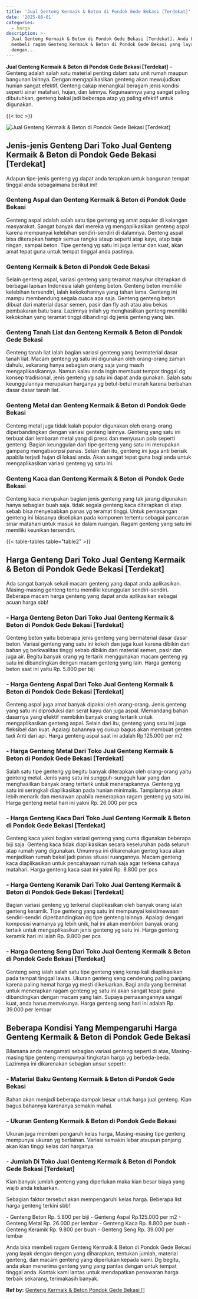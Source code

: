 ```yaml
---
title: 'Jual Genteng Kermaik & Beton di Pondok Gede Bekasi [Terdekat]'
date: '2025-08-01'
categories:
  - harga
description: >-
  Jual Genteng Kermaik & Beton di Pondok Gede Bekasi [Terdekat]. Anda bisa
  membeli ragam Genteng Kermaik & Beton di Pondok Gede Bekasi yang layak dengan
  dengan...
---
```


**Jual Genteng Kermaik & Beton di Pondok Gede Bekasi \[Terdekat\]** – Genteng adalah salah satu material penting dalam satu unit rumah maupun bangunan lainnya. Dengan mengaplikasikan genteng akan mewujudkan hunian sangat efektif. Genteng cakap menangkal beragam jenis kondisi seperti sinar matahari, hujan, dan lainnya. Kegunaannya yang sangat paling dibutuhkan, genteng bakal jadi beberapa atap yg paling efektif untuk digunakan.

{{< toc >}}

![Jual Genteng Kermaik & Beton di Pondok Gede Bekasi [Terdekat]](/images/genteng-minimalis-murah23.png)

## Jenis-jenis Genteng Dari Toko Jual Genteng Kermaik & Beton di Pondok Gede Bekasi \[Terdekat\]

Adapun tipe-jenis genteng yg dapat anda terapkan untuk bangunan tempat tinggal anda sebagaimana berikut ini!

### Genteng Aspal dan Genteng Kermaik & Beton di Pondok Gede Bekasi

Genteng aspal adalah salah satu tipe genteng yg amat populer di kalangan masyarakat. Sangat banyak dari mereka yg mengaplikasikan genteng aspal karena mempunyai kelebihan sendiri-sendiri di dalamnya. Genteng aspal bisa diterapkan hampir semua rangka ataup seperti atap kayu, atap baja ringan, sampai beton. Tipe genteng yg satu ini juga lentur dan kuat, akan amat tepat guna untuk tempat tinggal anda pastinya.

### Genteng Kermaik & Beton di Pondok Gede Bekasi

Selain genteng aspal, variasi genteng yang teramat masyhur diterapkan di berbagai lapisan Indonesia ialah genteng beton. Genteng beton memiliki kelebihan tersendiri, ialah kekokohannya yang tahan lama. Genteng ini mampu membendung segala cuaca apa saja. Genteng genteng beton dibuat dari material dasar semen, pasir dan fly ash atau abu bekas pembakaran batu bara. Lazimnya inilah yg menghasilkan genteng memiliki kekokohan yang teramat tinggi dibandingi dg jenis genteng yang lain.

### Genteng Tanah Liat dan Genteng Kermaik & Beton di Pondok Gede Bekasi

Genteng tanah liat ialah bagian variasi genteng yang bermaterial dasar tanah liat. Macam genteng yg satu ini digunakan oleh orang-orang zaman dahulu, sekarang hanya sebagian orang saja yang masih mengaplikasikannya. Namun kalau anda ingin membuat tempat tinggal dg konsep tradisional, jenis genteng yg satu ini dapat anda gunakan. Salah satu keunggulannya merupakan harganya yg betul-betul murah karena berbahan dasar dasar tanah liat.

### Genteng Metal dan Genteng Kermaik & Beton di Pondok Gede Bekasi

Genteng metal juga tidak kalah populer digunakan oleh orang-orang diperbandingkan dengan variasi genteng lainnya. Genteng yang satu ini terbuat dari lembaran metal yang di press dan menyusun pola seperti genteng. Bagian keunggulan dari tipe genteng yang satu ini merupakan gampang mengabsorpsi panas. Selain dari itu, genteng ini juga anti berisik apabila terjadi hujan di lokasi anda. Akan sangat tepat guna bagi anda untuk mengaplikasikan variasi genteng yg satu ini.

### Genteng Kaca dan Genteng Kermaik & Beton di Pondok Gede Bekasi

Genteng kaca merupakan bagian jenis genteng yang tak jarang digunakan hanya sebagian buah saja. tidak segala genteng kaca diterapkan di atap sebab bisa menyebabkan panas yg teramat tinggi. Untuk pemasangan genteng ini biasanya diselipkan pada komponen tertentu sebagai pancaran sinar matahari untuk masuk ke dalam ruangan. Ragam genteng yang satu ini memiliki keunikan tersendiri.

{{< table-tables table="table2" >}}

## Harga Genteng Dari Toko Jual Genteng Kermaik & Beton di Pondok Gede Bekasi \[Terdekat\]

Ada sangat banyak sekali macam genteng yang dapat anda aplikasikan. Masing-masing genteng tentu memiliki keunggulan sendiri-sendiri. Beberapa macam harga genteng yang dapat anda aplikasikan sebagai acuan harga sbb!

### \- Harga Genteng Beton Dari Toko Jual Genteng Kermaik & Beton di Pondok Gede Bekasi \[Terdekat\]

Genteng beton yaitu beberapa jenis genteng yang bermaterial dasar dasar beton. Variasi genteng yang satu ini kokoh dan juga kuat karena dibikin dari bahan yg berkwalitas tinggi sebab dibikin dari material semen, pasir dan juga air. Begitu banyak orang yg tertarik menggunakan macam genteng yg satu ini dibandingkan dengan macam genteng yang lain. Harga genteng beton saat ini yaitu Rp. 5.800 per biji

### \- Harga Genteng Aspal Dari Toko Jual Genteng Kermaik & Beton di Pondok Gede Bekasi \[Terdekat\]

Genteng aspal juga amat banyak dipakai oleh orang-orang. Jenis genteng yang satu ini diproduksi dari serat kayu dan juga aspal. Memandang bahan dasarnya yang efektif membikin banyak orang tertarik untuk mengaplikasikan genteng aspal. Selain dari itu, genteng yang satu ini juga fleksibel dan kuat. Apalagi bahannya yg cukup bagus akan membuat genten tadi Anti dari api. Harga genteng aspal saat ini adalah Rp.125.000 per m2

### \- Harga Genteng Metal Dari Toko Jual Genteng Kermaik & Beton di Pondok Gede Bekasi \[Terdekat\]

Salah satu tipe genteng yg begitu banyak diterapkan oleh orang-orang yaitu genteng metal. Jenis yang satu ini sungguh-sungguh luar yang dan menghasilkan banyak orang tertarik untuk menerapkannya. Genteng yg satu ini seringkali diaplikasikan pada hunian minimalis. Tampilannya akan lebih menarik dan menawan apabila menerapkan ragam genteng yg satu ini. Harga genteng metal hari ini yakni Rp. 26.000 per pcs

### \- Harga Genteng Kaca Dari Toko Jual Genteng Kermaik & Beton di Pondok Gede Bekasi \[Terdekat\]

Genteng kaca yakni bagian variasi genteng yang cuma digunakan beberapa biji saja. Genteng kaca tidak diaplikasikan secara keseluruhan pada seluruh atap rumah yang digunakan. Umumnya ini dikarenakan genteg kaca akan menjadikan rumah bakal jadi panas situasi ruangannya. Macam genteng kaca diaplikasikan untuk pencahayaan rumah saja agar terkena cahaya matahari. Harga genteng kaca saat ini yakni Rp. 8.800 per pcs

### \- Harga Genteng Keramik Dari Toko Jual Genteng Kermaik & Beton di Pondok Gede Bekasi \[Terdekat\]

Bagian variasi genteng yg terkenal diaplikasikan oleh banyak orang ialah genteng keramik. Tipe genteng yang satu ini mempunyai keistimewaan sendiri-sendiri diperbandingkan dg tipe genteng lainnya. Apalagi dengan komposisi warnanya yg lebih unik, hal ini akan membikin banyak orang tertaik untuk mengaplikasikan jenis genteng yg satu ini. Harga genteng keramik hari ini ialah Rp. 9.800 per pcs

### \- Harga Genteng Seng Dari Toko Jual Genteng Kermaik & Beton di Pondok Gede Bekasi \[Terdekat\]

Genteng seng ialah salah satu tipe genteng yang kerap kali diaplikasikan pada tempat tinggal lawas. Ukuran genteng seng cenderung paling panjang karena paling hemat harga yg mesti dikeluarkan. Bagi anda yang berminat untuk menerapkan ragam genteng yg satu ini akan sangat tepat guna dibandingkan dengan macam yang lain. Supaya pemasangannya sangat kuat, anda harus memakunya. Harga genteng seng hari ini adalah Rp. 39.000 per lembar

## Beberapa Kondisi Yang Mempengaruhi Harga Genteng Kermaik & Beton di Pondok Gede Bekasi

Bilamana anda mengamati sebagian variasi genteng seperti di atas, Masing-masing tipe genteng mempunyai tingkatan harga yg berbeda-beda. Lazimnya ini dikarenakan sebagian unsur seperti:

### \- Material Baku Genteng Kermaik & Beton di Pondok Gede Bekasi

Bahan akan menjadi beberapa dampak besar untuk harga jual genteng. Kian bagus bahannya karenanya semakin mahal.

### \- Ukuran Genteng Kermaik & Beton di Pondok Gede Bekasi

Ukuran juga memberi pengaruh kelas harga, Masing-masing tipe genteng mempunyai ukuran yg berlainan. Variasi semakin lebar ataupun panjang akan kian tinggi kelas dari harganya.

### \- Jumlah Di Toko Jual Genteng Kermaik & Beton di Pondok Gede Bekasi \[Terdekat\]

Kian banyak jumlah genteng yang diperlukan maka kian besar biaya yang wajib anda keluarkan.

Sebagian faktor tersebut akan mempengaruhi kelas harga. Beberapa list harga genteng terkini sbb!

\- Genteng Beton Rp. 5.800 per biji - Genteng Aspal Rp.125.000 per m2 - Genteng Metal Rp. 26.000 per lembar - Genteng Kaca Rp. 8.800 per buah - Genteng Keramik Rp. 9.800 per buah - Genteng Seng Rp. 39.000 per lembar

Anda bisa membeli ragam Genteng Kermaik & Beton di Pondok Gede Bekasi yang layak dengan dengan yang diharapkan, tentukan jumlah, material genteng, dan macam genteng yang diperlukan kepada kami. Dg begitu, anda akan menerima genteng yang yang pantas dengan untuk tempat tinggal anda. Kontak kami lantas untuk mendapatkan penawaran harga terbaik sekarang, terimakasih banyak.

**Ref by:**  [Genteng Kermaik & Beton  Pondok Gede Bekasi []](https://id.wikipedia.org/wiki/Genteng)

